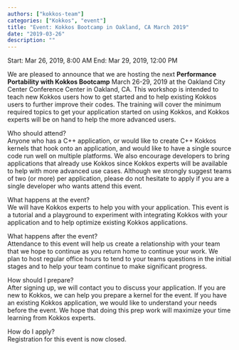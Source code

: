 ```yaml
---
authors: ["kokkos-team"]
categories: ["Kokkos", "event"]
title: "Event: Kokkos Bootcamp in Oakland, CA March 2019"
date: "2019-03-26"
description: ""
---
```


Start: Mar 26, 2019, 8:00 AM
End: Mar 29, 2019, 12:00 PM

We are pleased to announce that we are hosting the next **Performance Portability with Kokkos Bootcamp** March 26-29, 2019 at the Oakland City Center Conference Center in Oakland, CA. This workshop is intended to teach new Kokkos users how to get started and to help existing Kokkos users to further improve their codes. The training will cover the minimum required topics to get your application started on using Kokkos, and Kokkos experts will be on hand to help the more advanced users.

Who should attend?  
Anyone who has a C++ application, or would like to create C++ Kokkos kernels that hook onto an application, and would like to have a single source code run well on multiple platforms. We also encourage developers to bring applications that already use Kokkos since Kokkos experts will be available to help with more advanced use cases. Although we strongly suggest teams of two (or more) per application, please do not hesitate to apply if you are a single developer who wants attend this event.

What happens at the event?   
We will have Kokkos experts to help you with your application. This event is a tutorial and a playground to experiment with integrating Kokkos with your application and to help optimize existing Kokkos applications.

What happens after the event?   
Attendance to this event will help us create a relationship with your team that we hope to continue as you return home to continue your work. We plan to host regular office hours to tend to your teams questions in the initial stages and to help your team continue to make significant progress.

How should I prepare?   
After signing up, we will contact you to discuss your application. If you are new to Kokkos, we can help you prepare a kernel for the event. If you have an existing Kokkos application, we would like to understand your needs before the event. We hope that doing this prep work will maximize your time learning from Kokkos experts.

How do I apply?    
Registration for this event is now closed.   
